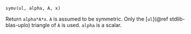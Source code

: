 ```
symv(ul, alpha, A, x)
```

Return `alpha*A*x`. `A` is assumed to be symmetric. Only the [`ul`](@ref stdlib-blas-uplo) triangle of `A` is used. `alpha` is a scalar.
